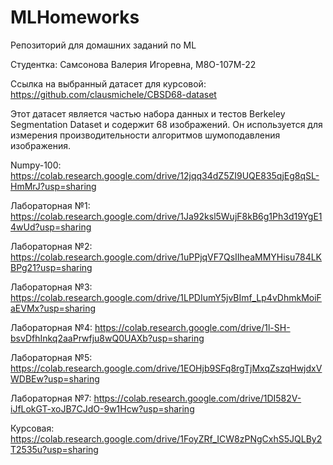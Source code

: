 # MLHomeworks
Репозиторий для домашних заданий по ML

Студентка: Самсонова Валерия Игоревна, М8О-107М-22

Ссылка на выбранный датасет для курсовой: https://github.com/clausmichele/CBSD68-dataset

Этот датасет является частью набора данных и тестов Berkeley Segmentation Dataset и содержит 68 изображений. Он используется для измерения производительности алгоритмов шумоподавления изображения.

Numpy-100: https://colab.research.google.com/drive/12jqq34dZ5ZI9UQE835qjEg8qSL-HmMrJ?usp=sharing

Лабораторная №1: https://colab.research.google.com/drive/1Ja92ksl5WujF8kB6g1Ph3d19YgE14wUd?usp=sharing

Лабораторная №2: https://colab.research.google.com/drive/1uPPjqVF7QsIIheaMMYHisu784LKBPg21?usp=sharing

Лабораторная №3: https://colab.research.google.com/drive/1LPDIumY5jvBImf_Lp4vDhmkMoiFaEVMx?usp=sharing

Лабораторная №4: https://colab.research.google.com/drive/1l-SH-bsvDfhInkq2aaPrwfju8wQ0UAXb?usp=sharing

Лабораторная №5: https://colab.research.google.com/drive/1EOHjb9SFq8rgTjMxqZszqHwjdxVWDBEw?usp=sharing

Лабораторная №7: https://colab.research.google.com/drive/1DI582V-iJfLokGT-xoJB7CJdO-9w1Hcw?usp=sharing

Курсовая: https://colab.research.google.com/drive/1FoyZRf_ICW8zPNgCxhS5JQLBy2T2535u?usp=sharing

